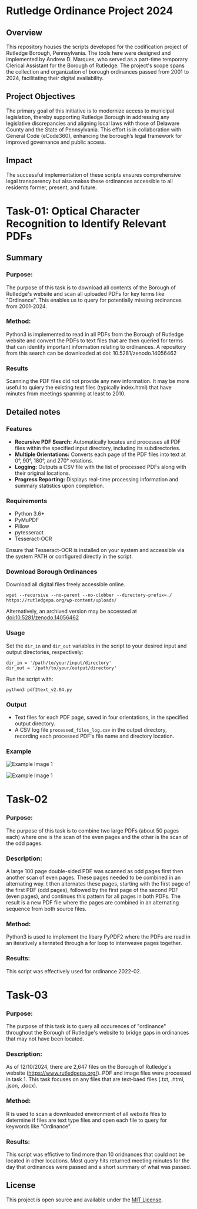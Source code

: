 # Rutledge Ordinance Project 2024
## Overview
This repository houses the scripts developed for the codification project of Rutledge Borough, Pennsylvania. The tools here were designed and implemented by Andrew D. Marques, who served as a part-time temporary Clerical Assistant for the Borough of Rutledge. The project's scope spans the collection and organization of borough ordinances passed from 2001 to 2024, facilitating their digital availability.
## Project Objectives
The primary goal of this initiative is to modernize access to municipal legislation, thereby supporting Rutledge Borough in addressing any legislative discrepancies and aligning local laws with those of Delaware County and the State of Pennsylvania. This effort is in collaboration with General Code (eCode360), enhancing the borough’s legal framework for improved governance and public access.
## Impact
The successful implementation of these scripts ensures comprehensive legal transparency but also makes these ordinances accessible to all residents former, present, and future.

# Task-01: Optical Character Recognition to Identify Relevant PDFs

## Summary

### Purpose:
The purpose of this task is to download all contents of the Borough of Rutledge's website and scan all uploaded PDFs for key terms like "Ordinance". This enables us to query for potentially missing ordinances from 2001-2024.

### Method:
Python3 is implemented to read in all PDFs from the Borough of Rutledge website and convert the PDFs to text files that are then queried for terms that can identify important information relating to ordinances. A repository from this search can be downloaded at doi: 10.5281/zenodo.14056462

### Results
Scanning the PDF files did not provide any new information. It may be more useful to quiery the existing text files (typically index.html) that have minutes from meetings spanning at least to 2010. 

## Detailed notes

### Features

- **Recursive PDF Search:** Automatically locates and processes all PDF files within the specified input directory, including its subdirectories.
- **Multiple Orientations:** Converts each page of the PDF files into text at 0°, 90°, 180°, and 270° rotations.
- **Logging:** Outputs a CSV file with the list of processed PDFs along with their original locations.
- **Progress Reporting:** Displays real-time processing information and summary statistics upon completion.

### Requirements

- Python 3.6+
- PyMuPDF
- Pillow
- pytesseract
- Tesseract-OCR

Ensure that Tesseract-OCR is installed on your system and accessible via the system PATH or configured directly in the script.

### Download Borough Ordinances

Download all digital files freely accessible online. 

```
wget --recursive --no-parent --no-clobber --directory-prefix=./ https://rutledgepa.org/wp-content/uploads/
```
Alternatively, an archived version may be accessed at [doi:10.5281/zenodo.14056462](https://zenodo.org/records/14056462)

### Usage

Set the `dir_in` and `dir_out` variables in the script to your desired input and output directories, respectively:

```
dir_in = '/path/to/your/input/directory'
dir_out = '/path/to/your/output/directory'
```

Run the script with:

```
python3 pdf2text_v2.04.py
```

### Output

- Text files for each PDF page, saved in four orientations, in the specified output directory.
- A CSV log file `processed_files_log.csv` in the output directory, recording each processed PDF's file name and directory location.

### Example 

![Example Image 1](Images/example_original.jpg)

![Example Image 1](Images/example_angle-180.jpg)

# Task-02

### Purpose:
The purpose of this task is to combine two large PDFs (about 50 pages each) where one is the scan of the even pages and the other is the scan of the odd pages.

### Description:
A large 100 page double-sided PDF was scanned as odd pages first then another scan of even pages. These pages needed to be combined in an alternating way. t then alternates these pages, starting with the first page of the first PDF (odd pages), followed by the first page of the second PDF (even pages), and continues this pattern for all pages in both PDFs. The result is a new PDF file where the pages are combined in an alternating sequence from both source files.

### Method:
Python3 is used to implement the libary PyPDF2 where the PDFs are read in an iteratively alternated through a for loop to interweave pages together. 

### Results:
This script was effectively used for ordinance 2022-02.

# Task-03 

### Purpose:
The purpose of this task is to query all occurences of "ordinance" throughout the Borough of Rutledge's website to bridge gaps in ordinances that may not have been located.

### Description:
As of 12/10/2024, there are 2,647 files on the Borough of Rutledge's website (https://www.rutledgepa.org/). PDF and image files were processed in task 1. This task focuses on any files that are text-baed files (.txt, .html, .json, .docx).

### Method:
R is used to scan a downloaded environment of all website files to determine if files are text type files and open each file to query for keywords like "Ordinance". 

### Results:
This script was effictive to find more than 10 oridnances that could not be located in other locations. Most query hits returned meeting minutes for the day that ordinances were passed and a short summary of what was passed.

## License

This project is open source and available under the [MIT License](LICENSE).

